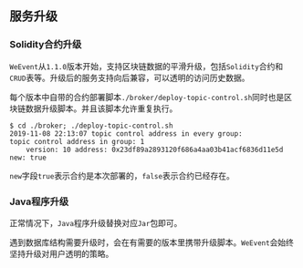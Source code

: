 ## 服务升级

### Solidity合约升级

`WeEvent`从`1.1.0`版本开始，支持区块链数据的平滑升级，包括`Solidity`合约和`CRUD`表等。升级后的服务支持向后兼容，可以透明的访问历史数据。

每个版本中自带的合约部署脚本`./broker/deploy-topic-control.sh`同时也是区块链数据升级脚本。并且该脚本允许重复执行。

```shell
$ cd ./broker; ./deploy-topic-control.sh
2019-11-08 22:13:07 topic control address in every group:
topic control address in group: 1
	version: 10	address: 0x23df89a2893120f686a4aa03b41acf6836d11e5d	new: true
```

`new`字段`true`表示合约是本次部署的，`false`表示合约已经存在。

### Java程序升级

正常情况下，`Java`程序升级替换对应`Jar`包即可。

遇到数据库结构需要升级时，会在有需要的版本里携带升级脚本。`WeEvent`会始终坚持升级对用户透明的策略。